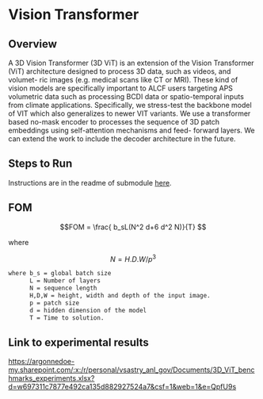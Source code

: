 # Vision Transformer

## Overview 
A 3D Vision Transformer (3D ViT) is an extension of the Vision Transformer
(ViT) architecture designed to process 3D data, such as videos, and volumet-
ric images (e.g. medical scans like CT or MRI). These kind of vision models
are specifically important to ALCF users targeting APS volumetric data such
as processing BCDI data or spatio-temporal inputs from climate applications.
Specifically, we stress-test the backbone model of VIT which also generalizes to
newer VIT variants. We use a transformer based no-mask encoder to processes
the sequence of 3D patch embeddings using self-attention mechanisms and feed-
forward layers. We can extend the work to include the decoder architecture in the future. 

## Steps to Run
Instructions are in the readme of submodule [here](https://github.com/Eugene29/Megatron-DeepSpeed_ViT/blob/794237fd851b4c268b4b07cd87685306fef986ba/README.md).
## FOM
 ```math
 FOM = \frac{ b_sL(N^2 d+6 d^2 N)}{T} 
```
where 
 ```math
N = H.D.W / p^3
```

```bash
where b_s = global batch size
      L = Number of layers
      N = sequence length
      H,D,W = height, width and depth of the input image. 
      p = patch size
      d = hidden dimension of the model
      T = Time to solution. 
```

## Link to experimental results 
https://argonnedoe-my.sharepoint.com/:x:/r/personal/vsastry_anl_gov/Documents/3D_ViT_benchmarks_experiments.xlsx?d=w697311c7877e492ca135d882927524a7&csf=1&web=1&e=QpfU9s



